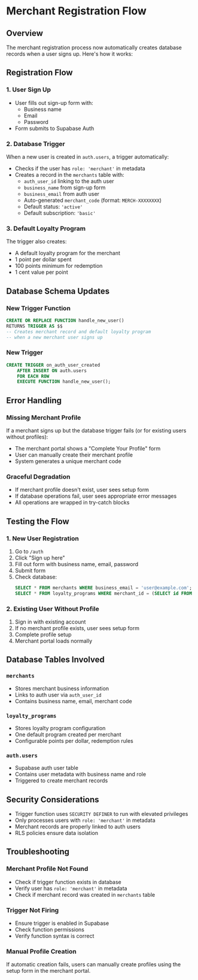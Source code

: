 # Merchant Registration Flow

## Overview

The merchant registration process now automatically creates database records when a user signs up. Here's how it works:

## Registration Flow

### 1. User Sign Up
- User fills out sign-up form with:
  - Business name
  - Email
  - Password
- Form submits to Supabase Auth

### 2. Database Trigger
When a new user is created in `auth.users`, a trigger automatically:
- Checks if the user has `role: 'merchant'` in metadata
- Creates a record in the `merchants` table with:
  - `auth_user_id` linking to the auth user
  - `business_name` from sign-up form
  - `business_email` from auth user
  - Auto-generated `merchant_code` (format: `MERCH-XXXXXXXX`)
  - Default status: `'active'`
  - Default subscription: `'basic'`

### 3. Default Loyalty Program
The trigger also creates:
- A default loyalty program for the merchant
- 1 point per dollar spent
- 100 points minimum for redemption
- 1 cent value per point

## Database Schema Updates

### New Trigger Function
```sql
CREATE OR REPLACE FUNCTION handle_new_user()
RETURNS TRIGGER AS $$
-- Creates merchant record and default loyalty program
-- when a new merchant user signs up
```

### New Trigger
```sql
CREATE TRIGGER on_auth_user_created
    AFTER INSERT ON auth.users
    FOR EACH ROW
    EXECUTE FUNCTION handle_new_user();
```

## Error Handling

### Missing Merchant Profile
If a merchant signs up but the database trigger fails (or for existing users without profiles):
- The merchant portal shows a "Complete Your Profile" form
- User can manually create their merchant profile
- System generates a unique merchant code

### Graceful Degradation
- If merchant profile doesn't exist, user sees setup form
- If database operations fail, user sees appropriate error messages
- All operations are wrapped in try-catch blocks

## Testing the Flow

### 1. New User Registration
1. Go to `/auth`
2. Click "Sign up here"
3. Fill out form with business name, email, password
4. Submit form
5. Check database:
   ```sql
   SELECT * FROM merchants WHERE business_email = 'user@example.com';
   SELECT * FROM loyalty_programs WHERE merchant_id = (SELECT id FROM merchants WHERE business_email = 'user@example.com');
   ```

### 2. Existing User Without Profile
1. Sign in with existing account
2. If no merchant profile exists, user sees setup form
3. Complete profile setup
4. Merchant portal loads normally

## Database Tables Involved

### `merchants`
- Stores merchant business information
- Links to auth user via `auth_user_id`
- Contains business name, email, merchant code

### `loyalty_programs`
- Stores loyalty program configuration
- One default program created per merchant
- Configurable points per dollar, redemption rules

### `auth.users`
- Supabase auth user table
- Contains user metadata with business name and role
- Triggered to create merchant records

## Security Considerations

- Trigger function uses `SECURITY DEFINER` to run with elevated privileges
- Only processes users with `role: 'merchant'` in metadata
- Merchant records are properly linked to auth users
- RLS policies ensure data isolation

## Troubleshooting

### Merchant Profile Not Found
- Check if trigger function exists in database
- Verify user has `role: 'merchant'` in metadata
- Check if merchant record was created in `merchants` table

### Trigger Not Firing
- Ensure trigger is enabled in Supabase
- Check function permissions
- Verify function syntax is correct

### Manual Profile Creation
If automatic creation fails, users can manually create profiles using the setup form in the merchant portal.
